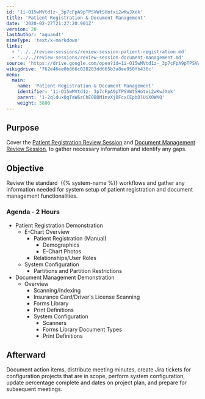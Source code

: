 ```yaml
---
id: '1i-O15wMVtd1z-_3p7cFpA9pTPSVWtSHotxi2wKwJXek'
title: 'Patient Registration & Document Management'
date: '2020-02-27T21:27:20.901Z'
version: 20
lastAuthor: 'aquandt'
mimeType: 'text/x-markdown'
links:
  - '../../review-sessions/review-session-patient-registration.md'
  - '../../review-sessions/review-session-document-management.md'
source: 'https://drive.google.com/open?id=1i-O15wMVtd1z-_3p7cFpA9pTPSVWtSHotxi2wKwJXek'
wikigdrive: '762e46ee0b866c028283dd665b3a8ee950fb436c'
menu:
  main:
    name: 'Patient Registration & Document Management'
    identifier: '1i-O15wMVtd1z-_3p7cFpA9pTPSVWtSHotxi2wKwJXek'
    parent: '1-2qldux0qTaW6zChE0BBM1mvXjBFcxCEpbDlUiX0WKQ'
    weight: 5880
---
```

## Purpose

Cover the [Patient Registration Review Session](../../review-sessions/review-session-patient-registration.md) and [Document Management Review Session](../../review-sessions/review-session-document-management.md), to gather necessary information and identify any gaps.

## Objective

Review the standard  {{% system-name %}} workflows and gather any information needed for system setup of patient registration and document management functionalities.

### Agenda - 2 Hours

* Patient Registration Demonstration
    * E-Chart Overview
        * Patient Registration (Manual)
            * Demographics
            * E-Chart Photos
        * Relationships/User Roles
    * System Configuration
        * Partitions and Partition Restrictions
* Document Management Demonstration
    * Overview
        * Scanning/Indexing
        * Insurance Card/Driver's License Scanning
        * Forms Library
        * Print Definitions
        * System Configuration
            * Scanners
            * Forms Library Document Types
            * Print Definitions

## Afterward

Document action items, distribute meeting minutes, create Jira tickets for configuration projects that are in scope, perform system configuration, update percentage complete and dates on project plan, and prepare for subsequent meetings.
